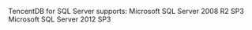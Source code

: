 ﻿
TencentDB for SQL Server supports:
Microsoft SQL Server 2008 R2 SP3
Microsoft SQL Server 2012 SP3
